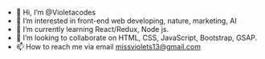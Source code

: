 - 👋 Hi, I’m @Violetacodes
- 👀 I’m interested in front-end web developing, nature, marketing, AI
- 🌱 I’m currently learning React/Redux, Node js.
- 💞️ I’m looking to collaborate on HTML, CSS, JavaScript, Bootstrap, GSAP. 
- 📫 How to reach me via email missviolets13@gmail.com 

<!---
Violetacodes/Violetacodes is a ✨ special ✨ repository because its `README.md` (this file) appears on your GitHub profile.
You can click the Preview link to take a look at your changes.
--->
